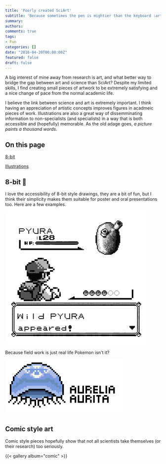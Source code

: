 ```yaml
---
title: 'Poorly created SciArt'
subtitle: 'Because sometimes the pen is mightier than the keyboard :art:'
summary: 
authors:
comments: true
tags:
- Fun
categories: []
date: "2016-04-20T00:00:00Z"
featured: false
draft: false
---
```


A big interest of mine away from research is art, and what better way to bridge the gap between art and science than SciArt? Despite my limited skills, I find creating small pieces of artwork to be extremely satisfying and a nice change of pace from the normal academic life.

I believe the link between science and art is extremely important. I think having an appreciation of artistic concepts improves figures in acadmeic pieces of work. Illustrations are also a great way of dissemminating information to non-specialists (and specialists) in a way that is both accessible and (hopefully) memorable. As the old adage goes, *a picture paints a thousand words*.

## On this page

[8-bit](#8-bit)

[Illustrations](#comic-style-art)


## 8-bit :space_invader:

I love the accessibility of 8-bit style drawings, they are a bit of fun, but I think their simplicity makes them suitable for poster and oral presentations too. Here are a few examples.

![When I finished sampling a species for my PhD](GIF/Pokemon_pyura.gif)

Because field work is just real life Pokemon isn't it?

![alt text](GIF/Aurelia.gif)

## Comic style art

Comic style pieces hopefully show that not all scientists take themselves (or their research) too seriously.

{{< gallery album="comic" >}}



